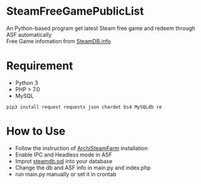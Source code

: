 # SteamFreeGamePublicList
An Python-based program get latest Steam free game and redeem through ASF automatically  
Free Game infomation from [SteamDB.info][3]

# Requirement
- Python 3
- PHP > 7.0
- MySQL
```
pip3 install request requests json chardet bs4 MySQLdb re
```

# How to Use
- Follow the instruction of [ArchiSteamFarm][1] installation
- Enable IPC and Headless mode in ASF
- Improt [steamdb.sql][2] into your database
- Change the db and ASF info in main.py and index.php
- run main.py manually or set it in crontab

[1]:https://github.com/JustArchiNET/ArchiSteamFarm
[2]:https://github.com/Masterain98/SteamFreeGamePublicList/blob/master/steamdb.sql
[3]:https://steamdb.info/upcoming/free